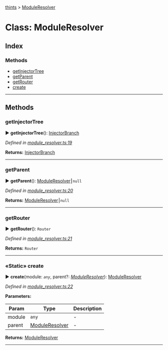 [thints](../README.md) > [ModuleResolver](../classes/moduleresolver.md)



# Class: ModuleResolver

## Index

### Methods

* [getInjectorTree](moduleresolver.md#getinjectortree)
* [getParent](moduleresolver.md#getparent)
* [getRouter](moduleresolver.md#getrouter)
* [create](moduleresolver.md#create)



---
## Methods
<a id="getinjectortree"></a>

###  getInjectorTree

► **getInjectorTree**(): [InjectorBranch](injectorbranch.md)




*Defined in [module_resolver.ts:19](https://github.com/murilopl/ThinTS/blob/master/src/module_resolver.ts#L19)*





**Returns:** [InjectorBranch](injectorbranch.md)





___

<a id="getparent"></a>

###  getParent

► **getParent**(): [ModuleResolver](moduleresolver.md)⎮`null`




*Defined in [module_resolver.ts:20](https://github.com/murilopl/ThinTS/blob/master/src/module_resolver.ts#L20)*





**Returns:** [ModuleResolver](moduleresolver.md)⎮`null`





___

<a id="getrouter"></a>

###  getRouter

► **getRouter**(): `Router`




*Defined in [module_resolver.ts:21](https://github.com/murilopl/ThinTS/blob/master/src/module_resolver.ts#L21)*





**Returns:** `Router`





___

<a id="create"></a>

### «Static» create

► **create**(module: *`any`*, parent?: *[ModuleResolver](moduleresolver.md)*): [ModuleResolver](moduleresolver.md)




*Defined in [module_resolver.ts:22](https://github.com/murilopl/ThinTS/blob/master/src/module_resolver.ts#L22)*



**Parameters:**

| Param | Type | Description |
| ------ | ------ | ------ |
| module | `any`   |  - |
| parent | [ModuleResolver](moduleresolver.md)   |  - |





**Returns:** [ModuleResolver](moduleresolver.md)





___


